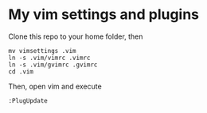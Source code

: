# My vim settings and plugins

Clone this repo to your home folder, then

    mv vimsettings .vim
    ln -s .vim/vimrc .vimrc
    ln -s .vim/gvimrc .gvimrc
    cd .vim

Then, open vim and execute

    :PlugUpdate



